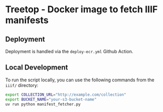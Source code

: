 # Treetop - Docker image to fetch IIIF manifests

## Deployment

Deployment is handled via the `deploy-ecr.yml` Github Action.

## Local Development

To run the script locally, you can use the following commands from the `iiif/` directory:

```bash
export COLLECTION_URL="http://example.com/collection"
export BUCKET_NAME="your-s3-bucket-name"
uv run python manifest_fetcher.py
```